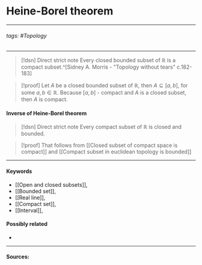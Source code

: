 # Heine-Borel theorem
***
###### tags: #Topology  
***
>[!dsn] Direct strict note
>Every closed bounded subset of $\mathbb{R}$ is a compact subset.^[Sidney A. Morris - "Topology without tears" c.182-183]

>[!proof]
>Let $A$ be a closed bounded subset of $\mathbb{R}$, then $A\subseteq[a,b]$, for some $a,b\in\mathbb{R}$. Because $[a,b]$ - compact and $A$ is a closed subset, then $A$ is compact.

#### Inverse of Heine-Borel theorem
>[!dsn] Direct strict note
>Every compact subset of $\mathbb{R}$ is closed and bounded.

>[!proof]
>That follows from [[Closed subset of compact space is compact]] and [[Compact subset in euclidean topology is bounded]]
***
#### Keywords
- [[Open and closed subsets]],
- [[Bounded set]],
- [[Real line]],
- [[Compact set]],
- [[Interval]],

#### Possibly related
- 
***
#### Sources: